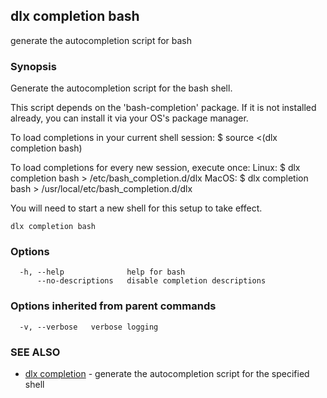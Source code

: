 ## dlx completion bash

generate the autocompletion script for bash

### Synopsis


Generate the autocompletion script for the bash shell.

This script depends on the 'bash-completion' package.
If it is not installed already, you can install it via your OS's package manager.

To load completions in your current shell session:
$ source <(dlx completion bash)

To load completions for every new session, execute once:
Linux:
  $ dlx completion bash > /etc/bash_completion.d/dlx
MacOS:
  $ dlx completion bash > /usr/local/etc/bash_completion.d/dlx

You will need to start a new shell for this setup to take effect.
  

```
dlx completion bash
```

### Options

```
  -h, --help              help for bash
      --no-descriptions   disable completion descriptions
```

### Options inherited from parent commands

```
  -v, --verbose   verbose logging
```

### SEE ALSO

* [dlx completion](/docs/cmd/dlx_completion)	 - generate the autocompletion script for the specified shell

